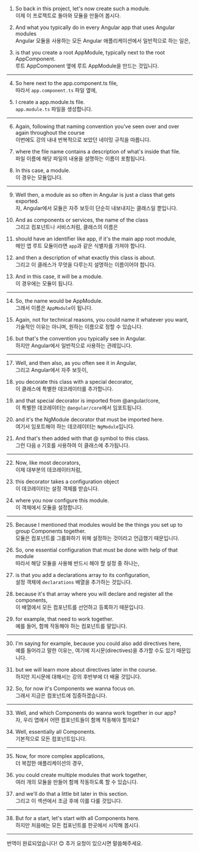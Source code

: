 1. So back in this project, let's now create such a module.  
   이제 이 프로젝트로 돌아와 모듈을 만들어 봅시다.

2. And what you typically do in every Angular app that uses Angular modules  
   Angular 모듈을 사용하는 모든 Angular 애플리케이션에서 일반적으로 하는 일은,

3. is that you create a root AppModule, typically next to the root AppComponent.  
   루트 AppComponent 옆에 루트 AppModule을 만드는 것입니다.

---

4. So here next to the app.component.ts file,  
   따라서 `app.component.ts` 파일 옆에,

5. I create a app.module.ts file.  
   `app.module.ts` 파일을 생성합니다.

---

6. Again, following that naming convention you've seen over and over again throughout the course  
   이번에도 강의 내내 반복적으로 보았던 네이밍 규칙을 따릅니다.

7. where the file name contains a description of what's inside that file.  
   파일 이름에 해당 파일의 내용을 설명하는 이름이 포함됩니다.

8. In this case, a module.  
   이 경우는 모듈입니다.

---

9. Well then, a module as so often in Angular is just a class that gets exported.  
   자, Angular에서 모듈은 자주 보듯이 단순히 내보내지는 클래스일 뿐입니다.

10. And as components or services, the name of the class  
    그리고 컴포넌트나 서비스처럼, 클래스의 이름은

11. should have an identifier like app, if it's the main app root module,  
    메인 앱 루트 모듈이라면 `app`과 같은 식별자를 가져야 합니다.

12. and then a description of what exactly this class is about.  
    그리고 이 클래스가 무엇을 다루는지 설명하는 이름이어야 합니다.

13. And in this case, it will be a module.  
    이 경우에는 모듈이 됩니다.

---

14. So, the name would be AppModule.  
    그래서 이름은 `AppModule`이 됩니다.

15. Again, not for technical reasons, you could name it whatever you want,  
    기술적인 이유는 아니며, 원하는 이름으로 정할 수 있습니다.

16. but that's the convention you typically see in Angular.  
    하지만 Angular에서 일반적으로 사용하는 관례입니다.

---

17. Well, and then also, as you often see it in Angular,  
    그리고 Angular에서 자주 보듯이,

18. you decorate this class with a special decorator,  
    이 클래스에 특별한 데코레이터를 추가합니다.

19. and that special decorator is imported from @angular/core,  
    이 특별한 데코레이터는 `@angular/core`에서 임포트됩니다.

20. and it's the NgModule decorator that must be imported here.  
    여기서 임포트해야 하는 데코레이터는 `NgModule`입니다.

21. And that's then added with that @ symbol to this class.  
    그런 다음 `@` 기호를 사용하여 이 클래스에 추가됩니다.

---

22. Now, like most decorators,  
    이제 대부분의 데코레이터처럼,

23. this decorator takes a configuration object  
    이 데코레이터는 설정 객체를 받습니다.

24. where you now configure this module.  
    이 객체에서 모듈을 설정합니다.

---

25. Because I mentioned that modules would be the things you set up to group Components together.  
    모듈은 컴포넌트를 그룹화하기 위해 설정하는 것이라고 언급했기 때문입니다.

26. So, one essential configuration that must be done with help of that module  
    따라서 해당 모듈을 사용해 반드시 해야 할 설정 중 하나는,

27. is that you add a declarations array to its configuration,  
    설정 객체에 `declarations` 배열을 추가하는 것입니다.

28. because it's that array where you will declare and register all the components,  
    이 배열에서 모든 컴포넌트를 선언하고 등록하기 때문입니다.

29. for example, that need to work together.  
    예를 들어, 함께 작동해야 하는 컴포넌트를 말입니다.

---

30. I'm saying for example, because you could also add directives here,  
    예를 들어라고 말한 이유는, 여기에 지시문(directives)을 추가할 수도 있기 때문입니다.

31. but we will learn more about directives later in the course.  
    하지만 지시문에 대해서는 강의 후반부에 더 배울 것입니다.

32. So, for now it's Components we wanna focus on.  
    그래서 지금은 컴포넌트에 집중하겠습니다.

---

33. Well, and which Components do wanna work together in our app?  
    자, 우리 앱에서 어떤 컴포넌트들이 함께 작동해야 할까요?

34. Well, essentially all Components.  
    기본적으로 모든 컴포넌트입니다.

---

35. Now, for more complex applications,  
    더 복잡한 애플리케이션의 경우,

36. you could create multiple modules that work together,  
    여러 개의 모듈을 만들어 함께 작동하도록 할 수 있습니다.

37. and we'll do that a little bit later in this section.  
    그리고 이 섹션에서 조금 후에 이를 다룰 것입니다.

---

38. But for a start, let's start with all Components here.  
    하지만 처음에는 모든 컴포넌트를 한곳에서 시작해 봅시다.

---

번역이 완료되었습니다! 😊 추가 요청이 있으시면 말씀해주세요.
